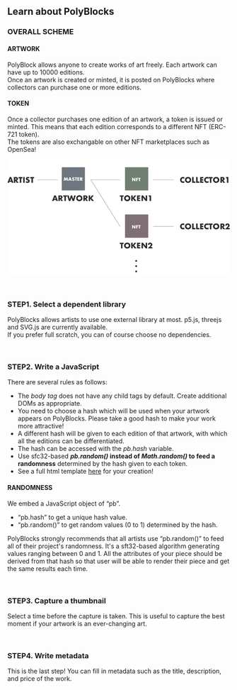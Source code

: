  ## Learn about PolyBlocks
 
 ### OVERALL SCHEME
 
 #### ARTWORK
 
 PolyBlock allows anyone to create works of art freely. Each artwork can have up to 10000 editions.  
 Once an artwork is created or minted, it is posted on PolyBlocks where collectors can purchase one or more editions.

#### TOKEN

Once a collector purchases one edition of an artwork, a token is issued or minted. This means that each edition corresponds to a different NFT (ERC-721 token).  
The tokens are also exchangable on other NFT marketplaces such as OpenSea!

![scheme](img/guide.png?raw=true "scheme")

<br />

### STEP1. Select a dependent library

PolyBlocks allows artists to use one external library at most. p5.js, threejs and SVG.js are currently available.  
If you prefer full scratch, you can of course choose no dependencies.  

<br />

### STEP2. Write a JavaScript

There are several rules as follows:

- The *body tag* does not have any child tags by default. Create additional DOMs as appropriate.
- You need to choose a hash which will be used when your artwork appears on PolyBlocks. Please take a good hash to make your work more attractive!
- A different hash will be given to each edition of that artwork, with which all the editions can be differentiated.
- The hash can be accessed with the *pb.hash* variable.
- Use sfc32-based ***pb.random()* instead of *Math.random()* to feed a randomness** determined by the hash given to each token.
- See a full html template <a className="inline-anchor" href="https://polyblocks.io/learn/template">here</a> for your creation!

#### RANDOMNESS

We embed a JavaScript object of “pb”.

- “pb.hash” to get a unique hash value.
- “pb.random()” to get random values (0 to 1) determined by the hash.

PolyBlocks strongly recommends that all artists use “pb.random()” to feed all of their project&apos;s randomness. It&apos;s a sft32-based algorithm generating values ranging between 0 and 1.
All the attributes of your piece should be derived from that hash so that user will be able to render their piece and get the same results each time.

<br />

### STEP3. Capture a thumbnail

Select a time before the capture is taken. This is useful to capture the best moment if your artwork is an ever-changing art.

<br />

### STEP4. Write metadata

This is the last step! You can fill in metadata such as the title, description, and price of the work.
